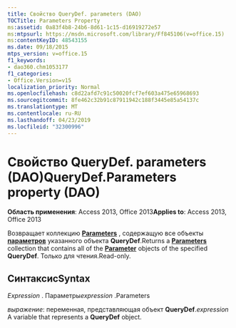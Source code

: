 ```yaml
---
title: Свойство QueryDef. parameters (DAO)
TOCTitle: Parameters Property
ms:assetid: 0a83f4b8-24b6-8d61-1c15-d16919272e57
ms:mtpsurl: https://msdn.microsoft.com/library/Ff845106(v=office.15)
ms:contentKeyID: 48543155
ms.date: 09/18/2015
mtps_version: v=office.15
f1_keywords:
- dao360.chm1053177
f1_categories:
- Office.Version=v15
localization_priority: Normal
ms.openlocfilehash: c8d22afd7c91c50020fcf7ef603a475e65968693
ms.sourcegitcommit: 8fe462c32b91c87911942c188f3445e85a54137c
ms.translationtype: MT
ms.contentlocale: ru-RU
ms.lasthandoff: 04/23/2019
ms.locfileid: "32300996"
---
```

# <a name="querydefparameters-property-dao"></a><span data-ttu-id="f7288-102">Свойство QueryDef. parameters (DAO)</span><span class="sxs-lookup"><span data-stu-id="f7288-102">QueryDef.Parameters property (DAO)</span></span>


<span data-ttu-id="f7288-103">**Область применения**: Access 2013, Office 2013</span><span class="sxs-lookup"><span data-stu-id="f7288-103">**Applies to**: Access 2013, Office 2013</span></span>

<span data-ttu-id="f7288-104">Возвращает коллекцию **[Parameters](parameters-collection-dao.md)** , содержащую все объекты **[параметров](parameter-object-dao.md)** указанного объекта **QueryDef**.</span><span class="sxs-lookup"><span data-stu-id="f7288-104">Returns a **[Parameters](parameters-collection-dao.md)** collection that contains all of the **[Parameter](parameter-object-dao.md)** objects of the specified **QueryDef**.</span></span> <span data-ttu-id="f7288-105">Только для чтения.</span><span class="sxs-lookup"><span data-stu-id="f7288-105">Read-only.</span></span>

## <a name="syntax"></a><span data-ttu-id="f7288-106">Синтаксис</span><span class="sxs-lookup"><span data-stu-id="f7288-106">Syntax</span></span>

<span data-ttu-id="f7288-107">*Expression* . Параметры</span><span class="sxs-lookup"><span data-stu-id="f7288-107">*expression* .Parameters</span></span>

<span data-ttu-id="f7288-108">*выражение*: переменная, представляющая объект **QueryDef**.</span><span class="sxs-lookup"><span data-stu-id="f7288-108">*expression* A variable that represents a **QueryDef** object.</span></span>

